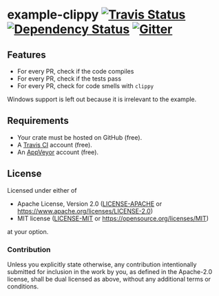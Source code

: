 example-clippy
[![Travis Status](https://travis-ci.org/crate-ci/example-clippy.svg?branch=master)](https://travis-ci.org/crate-ci/example-clippy)
[![Dependency Status](https://dependencyci.com/github/crate-ci/example-clippy/badge)](https://dependencyci.com/github/crate-ci/example-clippy)
[![Gitter](https://badges.gitter.im/Join%20Chat.svg)](https://gitter.im/crate-ci/general)
===========

## Features

- For every PR, check if the code compiles
- For every PR, check if the tests pass
- For every PR, check for code smells with `clippy`

Windows support is left out because it is irrelevant to the example.

## Requirements

- Your crate must be hosted on GitHub (free).
- A [Travis CI](https://travis-ci.org/) account (free).
- An [AppVeyor](https://www.appveyor.com/) account (free).

## License

Licensed under either of

- Apache License, Version 2.0 ([LICENSE-APACHE](LICENSE-APACHE) or
  https://www.apache.org/licenses/LICENSE-2.0)
- MIT license ([LICENSE-MIT](LICENSE-MIT) or https://opensource.org/licenses/MIT)

at your option.

### Contribution

Unless you explicitly state otherwise, any contribution intentionally submitted
for inclusion in the work by you, as defined in the Apache-2.0 license, shall be
dual licensed as above, without any additional terms or conditions.

